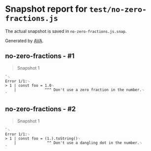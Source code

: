# Snapshot report for `test/no-zero-fractions.js`

The actual snapshot is saved in `no-zero-fractions.js.snap`.

Generated by [AVA](https://avajs.dev).

## no-zero-fractions - #1

> Snapshot 1

    `␊
    Error 1/1:␊
    > 1 | const foo = 1.0␊
        |             ^^^ Don't use a zero fraction in the number.␊
    `

## no-zero-fractions - #2

> Snapshot 1

    `␊
    Error 1/1:␊
    > 1 | const foo = (1.).toString()␊
        |              ^^ Don't use a dangling dot in the number.␊
    `
